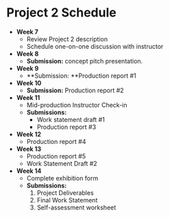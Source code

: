 # Project 2 Schedule

* **Week 7**
  * Review Project 2 description
  * Schedule one-on-one discussion with instructor
* **Week 8**
  * **Submission:** concept pitch presentation.
* **Week 9**
  * **Submission: **Production report \#1
* **Week 10**
  * **Submission:** Production report \#2
* **Week 11**
  * Mid-production Instructor Check-in
  * **Submissions:**
    * Work statement draft \#1
    * Production report \#3
* **Week 12**
  * Production report \#4
* **Week 13**
  * Production report \#5
  * Work Statement Draft \#2
* **Week 14**
  * Complete exhibition form
  * **Submissions:**
    1. Project Deliverables
    2. Final Work Statement
    3. Self-assessment worksheet



